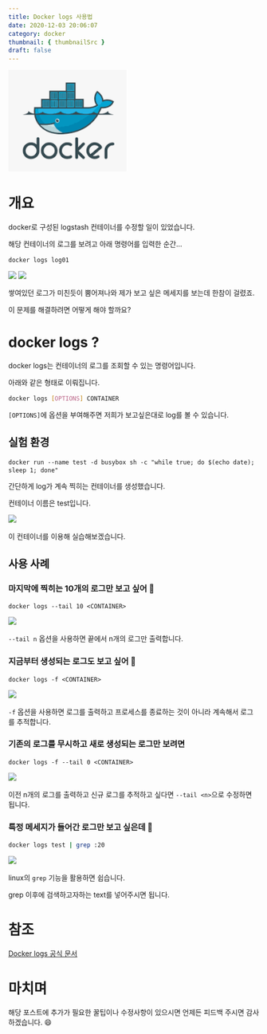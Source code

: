 ```yaml
---
title: Docker logs 사용법
date: 2020-12-03 20:06:07
category: docker
thumbnail: { thumbnailSrc }
draft: false
---
```


![귀여운 고래를 드리겠읍니다. 1](images/2021-03-08/b162f2edf7a66b63f2c31d4f67af9def00d99e7ff92787567473ff1af13f333c.png)

# 개요

docker로 구성된 logstash 컨테이너를 수정할 일이 있었습니다.

해당 컨테이너의 로그를 보려고 아래 명령어를 입력한 순간...

```bash
docker logs log01
```

![](https://images.velog.io/images/cckn/post/0d020832-3226-4fe0-a826-74d14c1c93c9/logstash_lot-of-logs.gif)
![](https://images.velog.io/images/cckn/post/3584fe60-0180-4cb4-a07c-efb20b2e7e9d/image.png)

쌓여있던 로그가 미친듯이 뿜어져나와 제가 보고 싶은 메세지를 보는데 한참이 걸렸죠.

이 문제를 해결하려면 어떻게 해야 할까요?

# docker logs ?

docker logs는 컨테이너의 로그를 조회할 수 있는 명령어입니다.

아래와 같은 형태로 이뤄집니다.

```bash
docker logs [OPTIONS] CONTAINER
```

`[OPTIONS]`에 옵션을 부여해주면 저희가 보고싶은대로 log를 볼 수 있습니다.

## 실험 환경

```
docker run --name test -d busybox sh -c "while true; do $(echo date); sleep 1; done"
```

간단하게 log가 계속 찍히는 컨테이너를 생성했습니다.

컨테이너 이름은 test입니다.

![](https://images.velog.io/images/cckn/post/542964bf-1f1e-4f3c-8d1b-c9183eb3c92c/genlogs.gif)

이 컨테이너를 이용해 실습해보겠습니다.

## 사용 사례

### 마지막에 찍히는 10개의 로그만 보고 싶어 🤔

```
docker logs --tail 10 <CONTAINER>
```

![](https://images.velog.io/images/cckn/post/77357a44-8a7e-4a10-bf1c-376312083cb6/docker%20logs%20--tail%2010%20test.gif)

`--tail n` 옵션을 사용하면 끝에서 n개의 로그만 출력합니다.

### 지금부터 생성되는 로그도 보고 싶어 🤔

```
docker logs -f <CONTAINER>
```

![](https://images.velog.io/images/cckn/post/bfe7a938-6f25-4c69-8215-8f94e15a8d62/%EC%83%9D%EC%84%B1%EB%90%98%EB%8A%94%EB%A1%9C%EA%B7%B8%EB%B3%B4%EA%B8%B0.gif)

`-f` 옵션을 사용하면 로그를 출력하고 프로세스를 종료하는 것이 아니라 계속해서 로그를 추적합니다.

### 기존의 로그를 무시하고 새로 생성되는 로그만 보려면

```
docker logs -f --tail 0 <CONTAINER>
```

![](https://images.velog.io/images/cckn/post/b061f6e2-9211-45db-9ee6-4ae980022b5d/new%20logs.gif)

이전 n개의 로그를 출력하고 신규 로그를 추적하고 싶다면 `--tail <n>`으로 수정하면 됩니다.

### 특정 메세지가 들어간 로그만 보고 싶은데 🤔

```bash
docker logs test | grep :20
```

![](https://images.velog.io/images/cckn/post/f02bfe6e-566c-46b4-9165-d14980fa6e4b/docker_logs_grep.gif)

linux의 `grep` 기능을 활용하면 쉽습니다.

grep 이후에 검색하고자하는 text를 넣어주시면 됩니다.

# 참조

[Docker logs 공식 문서
](https://docs.docker.com/engine/reference/commandline/logs/)

# 마치며

해당 포스트에 추가가 필요한 꿀팁이나 수정사항이 있으시면 언제든 피드백 주시면 감사하겠습니다. 😄
